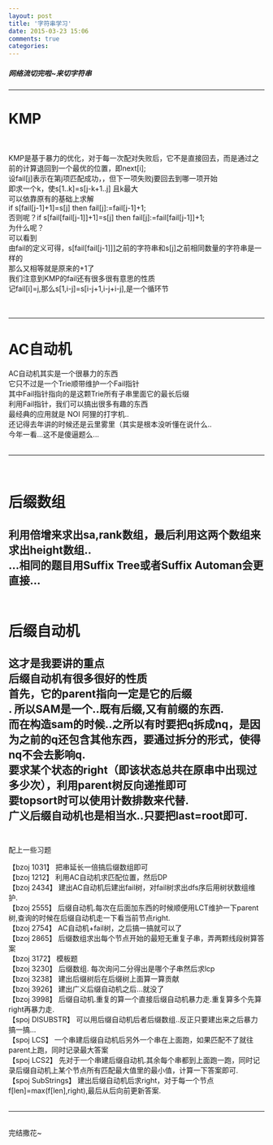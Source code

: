 ```yaml
---
layout: post
title: '字符串学习'
date: 2015-03-23 15:06
comments: true
categories: 
---
```

##### 网络流切完啦~来切字符串
<!--more-->
---

# KMP

<br>

KMP是基于暴力的优化，对于每一次配对失败后，它不是直接回去，而是通过之前的计算退回到一个最优的位置，即next[i];<br>
设fail[j]表示在第j项匹配成功，，但下一项失败j要回去到哪一项开始<br>
即求一个k，使s[1..k]=s[j-k+1..j] 且k最大<br>
可以依靠原有的基础上求解<br>
if s[fail[j-1]+1]=s[j] then fail[j]:=fail[j-1]+1;<br>
否则呢？if s[fail[fail[j-1]]+1]=s[j] then fail[j]:=fail[fail[j-1]]+1;<br>
为什么呢？<br>
可以看到<br>
由fail的定义可得，s[fail[fail[j-1]]]之前的字符串和s[j]之前相同数量的字符串是一样的<br>
那么又相等就是原来的+1了<br>
我们注意到KMP的fail还有很多很有意思的性质<br>
记fail[i]=j,那么s[1,i-j]=s[i-j+1,i-j+i-j],是一个循环节<br>
<br>
<br>

---

# AC自动机
AC自动机其实是一个很暴力的东西<br>
它只不过是一个Trie顺带维护一个Fail指针<br>
其中Fail指针指向的是这颗Trie所有子串里面它的最长后缀<br>
利用Fail指针，我们可以搞出很多有趣的东西<br>
最经典的应用就是 NOI 阿狸的打字机..<br>
还记得去年讲的时候还是云里雾里（其实是根本没听懂在说什么..<br>
今年一看...这不是傻逼题么...<br>
<br>

---
<br>

# 后缀数组
利用倍增来求出sa,rank数组，最后利用这两个数组来求出height数组..<br>
...相同的题目用Suffix Tree或者Suffix Automan会更直接...<br>
<br>
---

# 后缀自动机
这才是我要讲的重点<br>
后缀自动机有很多很好的性质<br>
首先，它的parent指向一定是它的后缀<br>.
所以SAM是一个..既有后缀,又有前缀的东西.<br>
而在构造sam的时候..之所以有时要把q拆成nq，是因为之前的q还包含其他东西，要通过拆分的形式，使得nq不会去影响q.<br>
要求某个状态的right（即该状态总共在原串中出现过多少次），利用parent树反向递推即可<br>
要topsort时可以使用计数排数来代替.<br>
广义后缀自动机也是相当水..只要把last=root即可.<br>
<br>
---

配上一些习题

【bzoj 1031】 把串延长一倍搞后缀数组即可<br>
【bzoj 1212】 利用AC自动机求匹配位置，然后DP<br>
【bzoj 2434】 建出AC自动机后建出fail树，对fail树求出dfs序后用树状数组维护.<br>
【bzoj 2555】 后缀自动机.每次在后面加东西的时候顺便用LCT维护一下parent树,查询的时候在后缀自动机走一下看当前节点right.<br>
【bzoj 2754】 AC自动机+fail树，之后搞一搞就可以了<br>
【bzoj 2865】 后缀数组求出每个节点开始的最短无重复子串，弄两颗线段树算答案<br>
【bzoj 3172】 模板题<br>
【bzoj 3230】 后缀数组. 每次询问二分得出是哪个子串然后求lcp<br>
【bzoj 3238】 建出后缀树后在后缀树上面算一算贡献<br>
【bzoj 3926】 建出广义后缀自动机之后...就没了<br>
【bzoj 3998】 后缀自动机.重复的算一个直接后缀自动机暴力走.重复算多个先算right再暴力走.<br>
【spoj DISUBSTR】 可以用后缀自动机后者后缀数组..反正只要建出来之后暴力搞一搞...<br>
【spoj LCS】 一个串建后缀自动机后另外一个串在上面跑，如果匹配不了就往parent上跑，同时记录最大答案<br>
【spoj LCS2】 先对于一个串建后缀自动机.其余每个串都到上面跑一跑，同时记录后缀自动机上某个节点所有匹配最大值里的最小值，计算一下答案即可.<br>
【spoj SubStrings】 建出后缀自动机后求right，对于每一个节点f[len]=max(f[len],right),最后从后向前更新答案.<br>
<br>

---

<br>
完结撒花~
